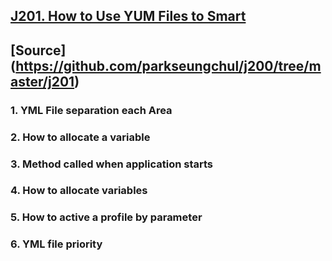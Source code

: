 ## [J201. How to Use YUM Files to Smart](https://youtu.be/gEJpwogGbHw)
## [Source] (https://github.com/parkseungchul/j200/tree/master/j201)
### 1. YML File separation each Area
### 2. How to allocate a variable
### 3. Method called when application starts
### 4. How to allocate variables
### 5. How to active a profile by parameter
### 6. YML file priority  